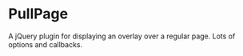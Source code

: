 PullPage
========

A jQuery plugin for displaying an overlay over a regular page. Lots of options and callbacks.